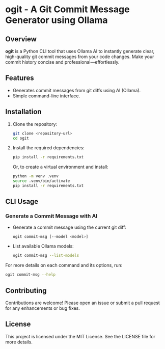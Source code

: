 # ogit - A Git Commit Message Generator using Ollama

## Overview
**ogit** is a Python CLI tool that uses Ollama AI to instantly generate clear, high-quality git commit messages from your code changes. Make your commit history concise and professional—effortlessly.

## Features
- Generates commit messages from git diffs using AI (Ollama).
- Simple command-line interface.

## Installation
1. Clone the repository:
   ```sh
   git clone <repository-url>
   cd ogit
   ```
2. Install the required dependencies:
   ```sh
   pip install -r requirements.txt
   ```
   Or, to create a virtual environment and install:
   ```sh
   python -m venv .venv
   source .venv/bin/activate
   pip install -r requirements.txt
   ```

## CLI Usage

### Generate a Commit Message with AI
- Generate a commit message using the current git diff:
  ```sh
  ogit commit-msg [--model <model>]
  ```
- List available Ollama models:
  ```sh
  ogit commit-msg --list-models
  ```

For more details on each command and its options, run:
```sh
ogit commit-msg --help
```

## Contributing
Contributions are welcome! Please open an issue or submit a pull request for any enhancements or bug fixes.

## License
This project is licensed under the MIT License. See the LICENSE file for more details.